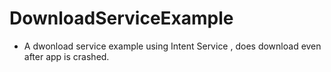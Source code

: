 # DownloadServiceExample
- A dwonload service example using Intent Service , does download even after app is crashed.
